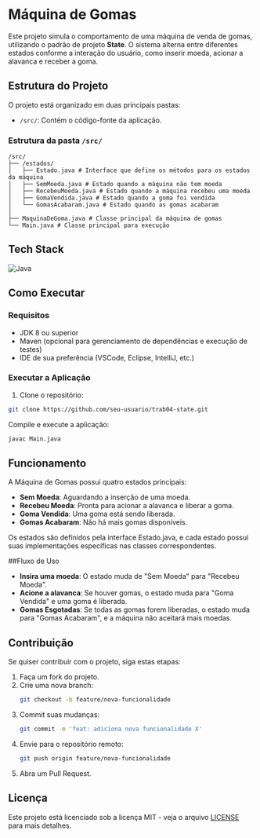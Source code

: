 # Máquina de Gomas

Este projeto simula o comportamento de uma máquina de venda de gomas, utilizando o padrão de projeto **State**. O sistema alterna entre diferentes estados conforme a interação do usuário, como inserir moeda, acionar a alavanca e receber a goma.

## Estrutura do Projeto

O projeto está organizado em duas principais pastas:

- `/src/`: Contém o código-fonte da aplicação.

### Estrutura da pasta `/src/`
```
/src/
├── /estados/
│   ├── Estado.java # Interface que define os métodos para os estados da máquina
│   ├── SemMoeda.java # Estado quando a máquina não tem moeda 
│   ├── RecebeuMoeda.java # Estado quando a máquina recebeu uma moeda
│   ├── GomaVendida.java # Estado quando a goma foi vendida
│   └── GomasAcabaram.java # Estado quando as gomas acabaram 
│
├── MaquinaDeGoma.java # Classe principal da máquina de gomas
└── Main.java # Classe principal para execução
```

## Tech Stack

![Java](https://img.shields.io/badge/java-%23ED8B00.svg?style=plastic&logo=openjdk&logoColor=white)


## Como Executar

### Requisitos

- JDK 8 ou superior
- Maven (opcional para gerenciamento de dependências e execução de testes)
- IDE de sua preferência (VSCode, Eclipse, IntelliJ, etc.)

### Executar a Aplicação

1. Clone o repositório:

```bash
git clone https://github.com/seu-usuario/trab04-state.git
```

Compile e execute a aplicação:
```bash
javac Main.java
```

## Funcionamento

A Máquina de Gomas possui quatro estados principais:

- **Sem Moeda**: Aguardando a inserção de uma moeda.
- **Recebeu Moeda**: Pronta para acionar a alavanca e liberar a goma.
- **Goma Vendida**: Uma goma está sendo liberada.
- **Gomas Acabaram**: Não há mais gomas disponíveis.

Os estados são definidos pela interface Estado.java, e cada estado possui suas implementações específicas nas classes correspondentes.

##Fluxo de Uso

- **Insira uma moeda**: O estado muda de "Sem Moeda" para "Recebeu Moeda".
- **Acione a alavanca**: Se houver gomas, o estado muda para "Goma Vendida" e uma goma é liberada.
- **Gomas Esgotadas**: Se todas as gomas forem liberadas, o estado muda para "Gomas Acabaram", e a máquina não aceitará mais moedas.

## Contribuição

Se quiser contribuir com o projeto, siga estas etapas:

1. Faça um fork do projeto.
2. Crie uma nova branch: 
   ```bash
   git checkout -b feature/nova-funcionalidade
   ```
3. Commit suas mudanças: 
   ```bash
   git commit -m 'feat: adiciona nova funcionalidade X'
   ```
4. Envie para o repositório remoto: 
   ```bash
   git push origin feature/nova-funcionalidade
   ```
5. Abra um Pull Request.

## Licença

Este projeto está licenciado sob a licença MIT - veja o arquivo [LICENSE](LICENSE) para mais detalhes.
